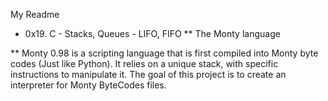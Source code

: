 My Readme

* 0x19. C - Stacks, Queues - LIFO, FIFO
** The Monty language

** Monty 0.98 is a scripting language that is first compiled into Monty byte codes (Just like Python). It relies on a unique stack, with specific instructions to manipulate it. The goal of this project is to create an interpreter for Monty ByteCodes files.
